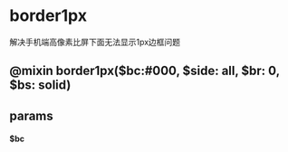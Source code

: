 # border1px
解决手机端高像素比屏下面无法显示1px边框问题

## @mixin border1px($bc:#000, $side: all, $br: 0, $bs: solid)

## params

#### $bc
